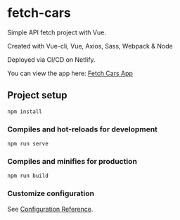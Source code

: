 # fetch-cars
Simple API fetch project with Vue.

Created with Vue-cli, Vue, Axios, Sass, Webpack & Node

Deployed via CI/CD on Netlify.

You can view the app here: [Fetch Cars App](https://vue-axios-fetch.netlify.app)


## Project setup
```
npm install
```

### Compiles and hot-reloads for development
```
npm run serve
```

### Compiles and minifies for production
```
npm run build
```

### Customize configuration
See [Configuration Reference](https://cli.vuejs.org/config/).

